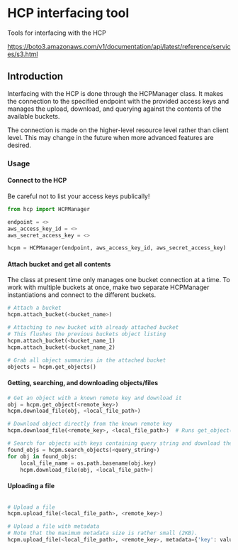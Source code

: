 # HCP interfacing tool
Tools for interfacing with the HCP

https://boto3.amazonaws.com/v1/documentation/api/latest/reference/services/s3.html

## Introduction
Interfacing with the HCP is done through the HCPManager class. It makes the connection to the specified endpoint with the provided access keys and manages the upload, download, and querying against the contents of the available buckets.

The connection is made on the higher-level resource level rather than client level. This may change in the future when more advanced features are desired.

### Usage

#### Connect to the HCP
Be careful not to list your access keys publically!

```python
from hcp import HCPManager

endpoint = <>
aws_access_key_id = <>
aws_secret_access_key = <>

hcpm = HCPManager(endpoint, aws_access_key_id, aws_secret_access_key)
```

#### Attach bucket and get all contents
The class at present time only manages one bucket connection at a time.
To work with multiple buckets at once, make two separate HCPManager instantiations and connect to the different buckets.

```python
# Attach a bucket
hcpm.attach_bucket(<bucket_name>)

# Attaching to new bucket with already attached bucket
# This flushes the previous buckets object listing
hcpm.attach_bucket(<bucket_name_1)
hcpm.attach_bucket(<bucket_name_2)

# Grab all object summaries in the attached bucket
objects = hcpm.get_objects()
```

#### Getting, searching, and downloading objects/files
```python
# Get an object with a known remote key and download it
obj = hcpm.get_object(<remote_key>)
hcpm.download_file(obj, <local_file_path>)

# Download object directly from the known remote key
hcpm.download_file(<remote_key>, <local_file_path>)  # Runs get_object() internally

# Search for objects with keys containing query string and download them
found_objs = hcpm.search_objects(<query_string>)
for obj in found_objs:
    local_file_name = os.path.basename(obj.key)
    hcpm.download_file(obj, <local_file_path>)
```

#### Uploading a file
```python

# Upload a file
hcpm.upload_file(<local_file_path>, <remote_key>)

# Upload a file with metadata
# Note that the maximum metadata size is rather small (2KB).
hcpm.upload_file(<local_file_path>, <remote_key>, metadata={'key': value})
```
